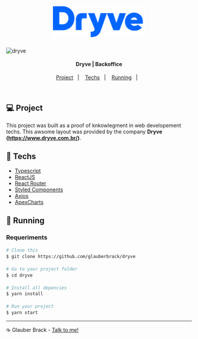 
<h1 align="center">
    <img alt="dryve" title="#dryve" src=".github/logo.svg" width="250px" />
</h1>

<img alt="dryve" title="#dryve" src=".github/app.gif" width="720px" align="center" />

<h4 align="center">
  Dryve | Backoffice
</h4>

<p align="center">
  <a href="#-project">Project</a>&nbsp;&nbsp;&nbsp;|&nbsp;&nbsp;&nbsp;
  <a href="#rocket-techs">Techs</a>&nbsp;&nbsp;&nbsp;|&nbsp;&nbsp;&nbsp;
  <a href="#rocket-Running">Running</a>&nbsp;&nbsp;&nbsp;|&nbsp;&nbsp;&nbsp;
</p>
<br>

## 💻 Project

 This project was built as a proof of knkowlegment in web developement techs.
 This awsome layout was provided by the company **Dryve (https://www.dryve.com.br/)**.


## :rocket: Techs

- [Typescript](https://www.typescriptlang.org/)
- [ReactJS](https://reactjs.org/)
- [React Router](https://reactrouter.com/web/guides/quick-startS)
- [Styled Components](https://styled-components.com/)
- [Axios](https://www.npmjs.com/package/axios)
- [ApexCharts](https://apexcharts.com/docs/react-charts/)


## :notebook: Running

### Requeriments

```bash
# Clone this
$ git clone https://github.com/glauberbrack/dryve

# Go to your project folder
$ cd dryve

# Install all depencies
$ yarn install

# Run your project
$ yarn start
```

---

☕ Glauber Brack - <a href="mailto:glauber@brack.com.br?Subject=Hello%20you">Talk to me!</a>
